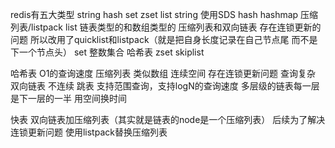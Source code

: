 redis有五大类型 string hash set zset list
string 使用SDS 
hash hashmap  压缩列表/listpack
list 链表类型的和数组类型的 压缩列表和双向链表  存在连锁更新的问题 所以改用了quicklist和listpack（就是把自身长度记录在自己节点尾 而不是下一个节点头）
set 整数集合 哈希表
zset skiplist 


哈希表 O1的查询速度
压缩列表 类似数组 连续空间 存在连锁更新问题 查询复杂
双向链表 不连续 
跳表 支持范围查询，支持logN的查询速度 多层级的链表每一层是下一层的一半 用空间换时间

快表 双向链表加压缩列表（其实就是链表的node是一个压缩列表）
后续为了解决连锁更新问题 使用listpack替换压缩列表